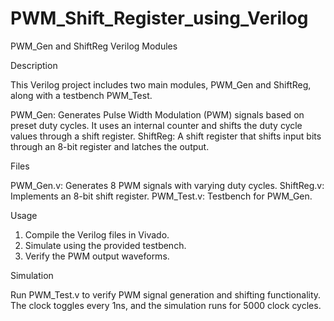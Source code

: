 # PWM_Shift_Register_using_Verilog

PWM_Gen and ShiftReg Verilog Modules

Description

This Verilog project includes two main modules, PWM_Gen and ShiftReg, along with a testbench PWM_Test.

PWM_Gen:
Generates Pulse Width Modulation (PWM) signals based on preset duty cycles. It uses an internal counter and shifts the duty cycle values through a shift register.
ShiftReg:
A shift register that shifts input bits through an 8-bit register and latches the output.

Files

PWM_Gen.v: Generates 8 PWM signals with varying duty cycles.
ShiftReg.v: Implements an 8-bit shift register.
PWM_Test.v: Testbench for PWM_Gen.

Usage

1. Compile the Verilog files in Vivado.
2. Simulate using the provided testbench.
3. Verify the PWM output waveforms.

Simulation

Run PWM_Test.v to verify PWM signal generation and shifting functionality. The clock toggles every 1ns, and the simulation runs for 5000 clock cycles.
